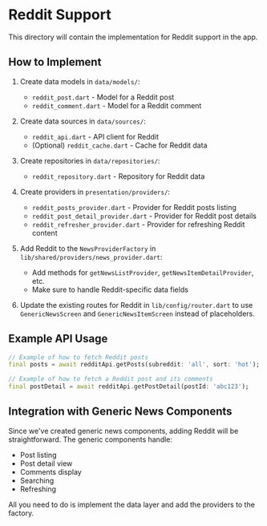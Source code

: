 # Reddit Support

This directory will contain the implementation for Reddit support in the app.

## How to Implement

1. Create data models in `data/models/`:

   - `reddit_post.dart` - Model for a Reddit post
   - `reddit_comment.dart` - Model for a Reddit comment

2. Create data sources in `data/sources/`:

   - `reddit_api.dart` - API client for Reddit
   - (Optional) `reddit_cache.dart` - Cache for Reddit data

3. Create repositories in `data/repositories/`:

   - `reddit_repository.dart` - Repository for Reddit data

4. Create providers in `presentation/providers/`:

   - `reddit_posts_provider.dart` - Provider for Reddit posts listing
   - `reddit_post_detail_provider.dart` - Provider for Reddit post details
   - `reddit_refresher_provider.dart` - Provider for refreshing Reddit content

5. Add Reddit to the `NewsProviderFactory` in `lib/shared/providers/news_provider.dart`:

   - Add methods for `getNewsListProvider`, `getNewsItemDetailProvider`, etc.
   - Make sure to handle Reddit-specific data fields

6. Update the existing routes for Reddit in `lib/config/router.dart` to use `GenericNewsScreen` and `GenericNewsItemScreen` instead of placeholders.

## Example API Usage

```dart
// Example of how to fetch Reddit posts
final posts = await redditApi.getPosts(subreddit: 'all', sort: 'hot');

// Example of how to fetch a Reddit post and its comments
final postDetail = await redditApi.getPostDetail(postId: 'abc123');
```

## Integration with Generic News Components

Since we've created generic news components, adding Reddit will be straightforward. The generic components handle:

- Post listing
- Post detail view
- Comments display
- Searching
- Refreshing

All you need to do is implement the data layer and add the providers to the factory.
